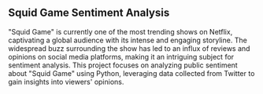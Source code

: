 ## Squid Game Sentiment Analysis

"Squid Game" is currently one of the most trending shows on Netflix, captivating a global audience with its intense and engaging storyline. The widespread buzz surrounding the show has led to an influx of reviews and opinions on social media platforms, making it an intriguing subject for sentiment analysis. This project focuses on analyzing public sentiment about "Squid Game" using Python, leveraging data collected from Twitter to gain insights into viewers' opinions.
